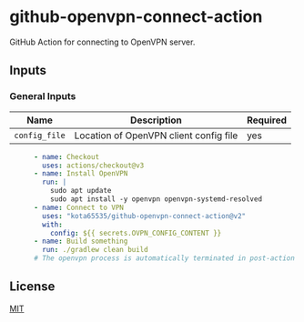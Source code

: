 # github-openvpn-connect-action

GitHub Action for connecting to OpenVPN server.

## Inputs

### General Inputs

| Name | Description | Required |
| --- | --- | --- | 
| `config_file` | Location of OpenVPN client config file | yes |

```yaml
      - name: Checkout
        uses: actions/checkout@v3
      - name: Install OpenVPN
        run: |
          sudo apt update
          sudo apt install -y openvpn openvpn-systemd-resolved
      - name: Connect to VPN
        uses: "kota65535/github-openvpn-connect-action@v2"
        with:
          config: ${{ secrets.OVPN_CONFIG_CONTENT }}
      - name: Build something
        run: ./gradlew clean build
      # The openvpn process is automatically terminated in post-action phase
```

## License

[MIT](LICENSE)
